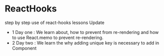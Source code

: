 # ReactHooks
step by step use of react-hooks lessons Update 

- 1  Day one : We learn about, how to prevent from re-rendering and how to use React.memo to prevent re-rendering.
- 2 Day two : We learn the why adding unique key is necessary to add in Component 
